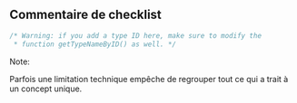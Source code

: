## Commentaire de checklist <i class="fas fa-meh placeholder"></i>

``` C
/* Warning: if you add a type ID here, make sure to modify the
 * function getTypeNameByID() as well. */
```

Note:

Parfois une limitation technique empêche de regrouper tout ce qui a trait à un concept unique.
